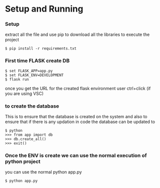 #  Setup and Running 
### Setup
extract all the file and use pip to download all the libraries to execute the project
```console
$ pip install -r requirements.txt
```
### First time FLASK create DB
```console
$ set FLASK_APP=app.py
$ set FLASK_ENV=DEVELOPMENT
$ flask run
```
once you get the URL for the created flask environment user ctrl+click (if you are using VSC)

### to create the database
This is to ensure that the database is created on the system and also to ensure that if there is any updation in code the database can be updated to 
```console
$ python
>>> from app import db
>>> db.create_all()
>>> exit()
```
### Once the ENV is create we can use the normal execution of python project 
you can use the normal python app.py
```console
$ python app.py
```


